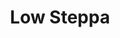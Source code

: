 ---
title: Low Steppa
categories:
- radio
- digital
- press
tags:
- artist
position: 2
image: 
is-featured:
is-front: 
website:
facebook: https://www.facebook.com/LOWSTEPPA
twitter:
instagram:
spotify:
soundcloud:
youtube:
apple:
layout: client
---